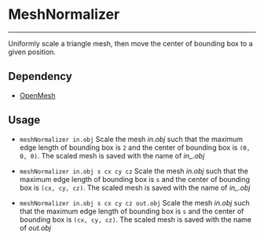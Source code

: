 # MeshNormalizer #
-------------------------------------

Uniformly scale a triangle mesh, then move the center of bounding box to a given position.

## Dependency
- [OpenMesh](http://www.openmesh.org/)

## Usage
- `meshNormalizer in.obj`
    Scale the mesh *in.obj* such that the maximum edge length of bounding box is `2` and the center of bounding box is `(0, 0, 0)`. The scaled mesh is saved with the name of *in_.obj*

- `meshNormalizer in.obj s cx cy cz`
    Scale the mesh *in.obj* such that the maximum edge length of bounding box is `s` and the center of bounding box is `(cx, cy, cz)`. The scaled mesh is saved with the name of *in_.obj*

- `meshNormalizer in.obj s cx cy cz out.obj`
    Scale the mesh *in.obj* such that the maximum edge length of bounding box is `s` and the center of bounding box is `(cx, cy, cz)`. The scaled mesh is saved with the name of *out.obj*




